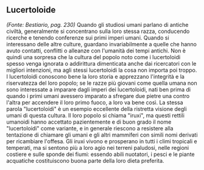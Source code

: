 ## **Lucertoloide**

*(Fonte: Bestiario, pag. 230)* Quando gli studiosi umani parlano di antiche civiltà, generalmente si concentrano sulla loro stessa razza, conducendo ricerche e tenendo conferenze sui primi imperi umani. Quando si interessano delle altre culture, guardano invariabilmente a quelle che hanno avuto contatti, conflitti o alleanze con l'umanità dei tempi antichi. Non è quindi una sorpresa che la cultura del popolo noto come i lucertoloidi spesso venga ignorata o addirittura dimenticata anche dai ricercatori con le migliori intenzioni, ma agli stessi lucertoloidi la cosa non importa poi troppo. I lucertoloidi conoscono bene la loro storia e apprezzano l'integrità e la riservatezza del loro popolo; se le razze più giovani come quella umana non sono interessate a imparare dagli imperi dei lucertoloidi, nati ben prima di quando i primi umani avessero imparato a sfregare due pietre una contro l'altra per accendere il loro primo fuoco, a loro va bene così. La stessa parola "lucertoloidi" è un esempio eccellente della ristretta visione degli umani di questa cultura. Il loro popolo si chiama "iruxi", ma questi rettili umanoidi hanno accettato pazientemente e di buon grado il nome "lucertoloidi" come variante, e in generale riescono a resistere alla tentazione di chiamare gli umani e gli altri mammiferi con simili nomi derivati per ricambiare l'offesa. Gli iruxi vivono e prosperano in tutti i climi tropicali e temperati, ma si sentono più a loro agio nei terreni paludosi, nelle regioni costiere e sulle sponde dei fiumi: essendo abili nuotatori, i pesci e le piante acquatiche costituiscono buona parte della loro dieta preferita.
